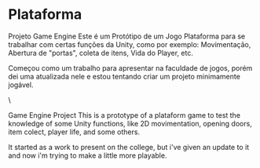 # Plataforma
Projeto Game Engine
Este é um Protótipo de um Jogo Plataforma para se trabalhar com certas funções da Unity, como por exemplo:
Movimentação, Abertura de "portas", coleta de itens, Vida do Player, etc.

Começou como um trabalho para apresentar na faculdade de jogos, porém dei uma atualizada nele e estou tentando criar um projeto minimamente jogável.

\\

Game Engine Project
This is a prototype of a plataform game to test the knowledge of some Unity functions,
like 2D movimentation, opening doors, item colect, player life, and some others.

It started as a work to present on the college, but i've given an update to it and now i'm trying to make a little more playable.

